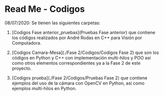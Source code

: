 # Read Me - Codigos

08/07/2020:
Se tienen las siguientes carpetas:
1. [Codigos Fase anterior_pruebas](Pruebas Fase anterior) que contiene los códigos realizados por André Rodas en C++ para Visión por Computadora.

2. [Codigos Camara-Mesa](./Fase 2/Codigos/Codigos Fase 2) que son los códigos en Python y C++ con implementación multi-hilos y POO así como otros elementos
   correspondientes ya a la Fase 2 de este proyecto.

3. [Codigos prueba](./Fase 2/Codigos/Pruebas Fase 2) que contiene ejemplos del uso de la cámara con OpenCV en Python, así como ejemplos multi-hilos en Python.
